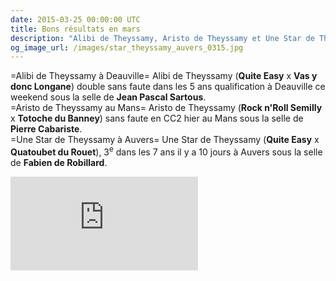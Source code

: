 ```yaml
---
date: 2015-03-25 00:00:00 UTC
title: Bons résultats en mars
description: "Alibi de Theyssamy, Aristo de Theyssamy et Une Star de Theyssamy ont fourni de bons résultats ce mois ci."
og_image_url: /images/star_theyssamy_auvers_0315.jpg
---
```


=Alibi de Theyssamy à Deauville=
    Alibi de Theyssamy (**Quite Easy** x **Vas y donc Longane**) double sans faute dans les 5 ans qualification à Deauville ce weekend sous la selle de **Jean Pascal Sartous**.
<br>
=Aristo de Theyssamy au Mans=
    Aristo de Theyssamy (**Rock n'Roll Semilly** x **Totoche du Banney**) sans faute en CC2 hier au Mans sous la selle de **Pierre Cabariste**.
<br>
=Une Star de Theyssamy à Auvers=
    Une Star de Theyssamy (**Quite Easy** x **Quatoubet du Rouet**), 3<sup>e</sup> dans les 7 ans il y a 10 jours à Auvers sous la selle de **Fabien de Robillard**.

<iframe title="Une Star de Theyssamy - Fabien de Robillard - GP 7 ans Auvers" src="https://www.youtube.com/embed/yYfpgtQrg3Q" frameborder="0" allowfullscreen></iframe>
